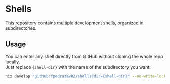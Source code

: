 # Shells

This repository contains multiple development shells, organized in subdirectories.

## Usage

You can enter any shell directly from GitHub without cloning the whole repo locally.  
Just replace `{shell-dir}` with the name of the subdirectory you want:

```bash
nix develop "github:fpedrazav02/shells?dir={shell-dir}" --no-write-lock-file --refresh
```
